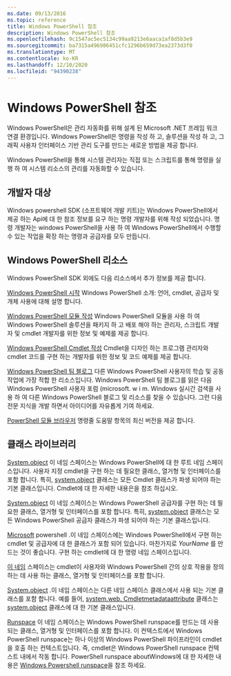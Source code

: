 ```yaml
---
ms.date: 09/13/2016
ms.topic: reference
title: Windows PowerShell 참조
description: Windows PowerShell 참조
ms.openlocfilehash: 9c1547ac5ec5134c99aa9213e6aaca1af8d5b3e9
ms.sourcegitcommit: ba7315a496986451cfc1296b659d73ea2373d3f0
ms.translationtype: MT
ms.contentlocale: ko-KR
ms.lasthandoff: 12/10/2020
ms.locfileid: "94390238"
---
```

# <a name="windows-powershell-reference"></a>Windows PowerShell 참조

Windows PowerShell은 관리 자동화를 위해 설계 된 Microsoft .NET 프레임 워크 연결 환경입니다. Windows PowerShell은 명령을 작성 하 고, 솔루션을 작성 하 고, 그래픽 사용자 인터페이스 기반 관리 도구를 만드는 새로운 방법을 제공 합니다.

Windows PowerShell을 통해 시스템 관리자는 직접 또는 스크립트를 통해 명령을 실행 하 여 시스템 리소스의 관리를 자동화할 수 있습니다.

## <a name="developer-audience"></a>개발자 대상

Windows powershell SDK (소프트웨어 개발 키트)는 Windows PowerShell에서 제공 하는 Api에 대 한 참조 정보를 요구 하는 명령 개발자를 위해 작성 되었습니다. 명령 개발자는 windows PowerShell을 사용 하 여 Windows PowerShell에서 수행할 수 있는 작업을 확장 하는 명령과 공급자를 모두 만듭니다.

## <a name="windows-powershell-resources"></a>Windows PowerShell 리소스

Windows PowerShell SDK 외에도 다음 리소스에서 추가 정보를 제공 합니다.

[Windows PowerShell 시작](/powershell/scripting/getting-started/getting-started-with-windows-powershell) Windows PowerShell 소개: 언어, cmdlet, 공급자 및 개체 사용에 대해 설명 합니다.

[Windows PowerShell 모듈 작성](./module/writing-a-windows-powershell-module.md) Windows PowerShell 모듈을 사용 하 여 Windows PowerShell 솔루션을 패키지 하 고 배포 해야 하는 관리자, 스크립트 개발자 및 cmdlet 개발자를 위한 정보 및 예제를 제공 합니다.

[Windows PowerShell Cmdlet 작성](./cmdlet/writing-a-windows-powershell-cmdlet.md) Cmdlet을 디자인 하는 프로그램 관리자와 cmdlet 코드를 구현 하는 개발자를 위한 정보 및 코드 예제를 제공 합니다.

[Windows PowerShell 팀 블로그](https://devblogs.microsoft.com/powershell/) 다른 Windows PowerShell 사용자의 학습 및 공동 작업에 가장 적합 한 리소스입니다. Windows PowerShell 팀 블로그를 읽은 다음 Windows PowerShell 사용자 포럼 (microsoft. w i m.
Windows 실시간 검색을 사용 하 여 다른 Windows PowerShell 블로그 및 리소스를 찾을 수 있습니다. 그런 다음 전문 지식을 개발 하면서 아이디어를 자유롭게 기여 하세요.

[PowerShell 모듈 브라우저](/powershell/module/) 명령줄 도움말 항목의 최신 버전을 제공 합니다.

## <a name="class-libraries"></a>클래스 라이브러리

[System.object](/dotnet/api/System.Management.Automation) 이 네임 스페이스는 Windows PowerShell에 대 한 루트 네임 스페이스입니다. 사용자 지정 cmdlet을 구현 하는 데 필요한 클래스, 열거형 및 인터페이스를 포함 합니다. 특히, [system.object](/dotnet/api/System.Management.Automation.Cmdlet) 클래스는 모든 Cmdlet 클래스가 파생 되어야 하는 기본 클래스입니다. Cmdlet에 대 한 자세한 내용은을 참조 하십시오.

[System.object](/dotnet/api/System.Management.Automation.Provider) 이 네임 스페이스는 Windows PowerShell 공급자를 구현 하는 데 필요한 클래스, 열거형 및 인터페이스를 포함 합니다. 특히, [system.object](/dotnet/api/System.Management.Automation.Provider.CmdletProvider) 클래스는 모든 Windows PowerShell 공급자 클래스가 파생 되어야 하는 기본 클래스입니다.

[Microsoft](/dotnet/api/Microsoft.PowerShell.Commands) powershell .이 네임 스페이스에는 Windows PowerShell에서 구현 하는 cmdlet 및 공급자에 대 한 클래스가 포함 되어 있습니다. 마찬가지로 *YourName* 를 만드는 것이 좋습니다. 구현 하는 cmdlet에 대 한 명령 네임 스페이스입니다.

[이 네임](/dotnet/api/System.Management.Automation.Host) 스페이스는 cmdlet이 사용자와 Windows PowerShell 간의 상호 작용을 정의 하는 데 사용 하는 클래스, 열거형 및 인터페이스를 포함 합니다.

[System.object](/dotnet/api/System.Management.Automation.Internal) .이 네임 스페이스는 다른 네임 스페이스 클래스에서 사용 되는 기본 클래스를 포함 합니다. 예를 들어, [system.web. Cmdletmetadataattribute](/dotnet/api/System.Management.Automation.Internal.CmdletMetadataAttribute) 클래스는 [system.object](/dotnet/api/System.Management.Automation.CmdletAttribute) 클래스에 대 한 기본 클래스입니다.

[Runspace](/dotnet/api/System.Management.Automation.Runspaces) 이 네임 스페이스는 Windows PowerShell runspace를 만드는 데 사용 되는 클래스, 열거형 및 인터페이스를 포함 합니다. 이 컨텍스트에서 Windows PowerShell runspace는 하나 이상의 Windows PowerShell 파이프라인이 cmdlet을 호출 하는 컨텍스트입니다. 즉, cmdlet은 Windows PowerShell runspace 컨텍스트 내에서 작동 합니다. PowerShell runspace aboutWindows에 대 한 자세한 내용은 [Windows Powershell runspace](hosting/creating-runspaces.md)을 참조 하세요.
